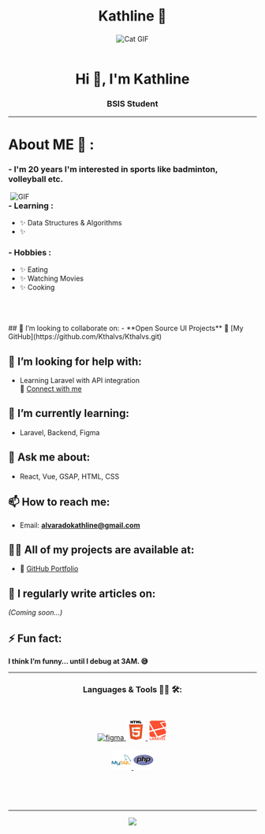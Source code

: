 <h1 align="center">Kathline 👋</h1>

<div align="center">
  <img height="300" width="500" alt="Cat GIF" align="center" src="https://media.giphy.com/media/JIX9t2j0ZTN9S/giphy.gif">
</div>

</br>

<h1 align="center">Hi 👋, I'm Kathline</h1>
<h3 align="center">BSIS Student</h3>

---
# About ME 💬 :

### - I'm 20 years I'm interested in sports like badminton, volleyball etc.

<img hight="400" width="500" alt="GIF" align="right" src="https://github.com/Xx-Ashutosh-xX/Xx-Ashutosh-xX/blob/master/assets/1936.gif">

### - Learning :
- ✨ Data Structures & Algorithms
- ✨ 

### - Hobbies : 
- ✨ Eating
- ✨ Watching Movies
- ✨ Cooking


</br>
</br>
</br>
## 👯 I’m looking to collaborate on:
- **Open Source UI Projects**  
  🔗 [My GitHub](https://github.com/Kthalvs/Kthalvs.git)

## 🤝 I’m looking for help with:
- Learning Laravel with API integration  
  🔗 [Connect with me](mailto:alvaradokathline@gmail.com)

## 🌱 I’m currently learning:
- Laravel, Backend, Figma

## 💬 Ask me about:
- React, Vue, GSAP, HTML, CSS

## 📫 How to reach me:
- Email: **alvaradokathline@gmail.com**

## 👨‍💻 All of my projects are available at:
- 🔗 [GitHub Portfolio](https://github.com/Kthalvs/Kthalvs.git)

## 📝 I regularly write articles on:
*(Coming soon...)*

## ⚡ Fun fact:
**I think I’m funny… until I debug at 3AM. 😅**

---

<h3 align="center">Languages & Tools 👨‍💻 🛠:</h3>
</br>

<p align="center">
  <a href="https://www.figma.com/" target="_blank" rel="noreferrer"> 
    <img src="https://www.vectorlogo.zone/logos/figma/figma-icon.svg" alt="figma" width="40" height="40"/> 
  </a> 
  <a href="https://www.w3.org/html/" target="_blank" rel="noreferrer"> 
    <img src="https://raw.githubusercontent.com/devicons/devicon/master/icons/html5/html5-original-wordmark.svg" alt="html5" width="40" height="40"/> 
  </a> 
  <a href="https://laravel.com/" target="_blank" rel="noreferrer"> 
    <img src="https://raw.githubusercontent.com/devicons/devicon/master/icons/laravel/laravel-plain-wordmark.svg" alt="laravel" width="40" height="40"/> 
  </a> 
</br>
</br>
  <a href="https://www.mysql.com/" target="_blank" rel="noreferrer"> 
    <img src="https://raw.githubusercontent.com/devicons/devicon/master/icons/mysql/mysql-original-wordmark.svg" alt="mysql" width="40" height="40"/> 
  </a> 
  <a href="https://www.php.net" target="_blank" rel="noreferrer"> 
    <img src="https://raw.githubusercontent.com/devicons/devicon/master/icons/php/php-original.svg" alt="php" width="40" height="40"/> 
  </a> 
</p>

</br>
</br>
</br>

---

<p align="center">
  <a href="https://github.com/anuraghazra/github-readme-stats">
    <img src="https://github-readme-stats.vercel.app/api?username=Kthalvs&show_icons=true&theme=radical"/>
  </a>
</p>
